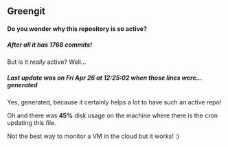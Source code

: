 ## Greengit

#### Do you wonder why this repository is so active?

##### After all it has 1768 commits!

But is it *really* active? Well...

##### Last update was on Fri Apr 26 at 12:25:02 when those lines were... generated

Yes, generated, because it certainly helps a lot to have such an active repo!

Oh and there was **45%** disk usage on the machine
where there is the cron updating this file.

Not the best way to monitor a VM in the cloud but it works! :)
